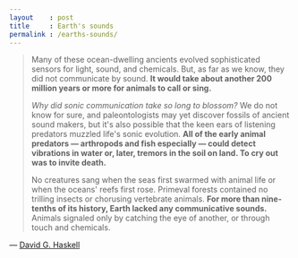 ```yaml
---
layout    : post
title     : Earth's sounds
permalink : /earths-sounds/
---
```


> Many of these ocean-dwelling ancients evolved sophisticated sensors for light, sound, and chemicals. But, as far as we know, they did not communicate by sound. **It would take about another 200 million years or more for animals to call or sing.**
> 
> _Why did sonic communication take so long to blossom?_ We do not know for sure, and paleontologists may yet discover fossils of ancient sound makers, but it's also possible that the keen ears of listening predators muzzled life's sonic evolution. **All of the early animal predators — arthropods and fish especially — could detect vibrations in water or, later, tremors in the soil on land. To cry out was to invite death.**
> 
> No creatures sang when the seas first swarmed with animal life or when the oceans' reefs first rose. Primeval forests contained no trilling insects or chorusing vertebrate animals. **For more than nine-tenths of its history, Earth lacked any communicative sounds.** Animals signaled only by catching the eye of another, or through touch and chemicals.

&mdash; [David G. Haskell](https://emergencemagazine.org/audio-story/when-the-earth-started-to-sing/)